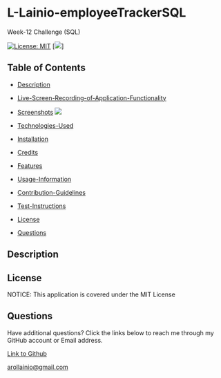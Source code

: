 # L-Lainio-employeeTrackerSQL
Week-12 Challenge (SQL)

[![License: MIT](https://img.shields.io/badge/License-MIT-yellow.svg)](https://opensource.org/licenses/MIT) [![](https://img.shields.io/badge/Lora-Lainio-4baaaa.svg)]

## Table of Contents

 * [Description](#description)

 * [Live-Screen-Recording-of-Application-Functionality](#live-screen-recording-of-application-functionality)

 * [Screenshots](#screenshots)
 ![](https://share.zight.com/BluvQZ4w)

 * [Technologies-Used](#technologies-used)

 * [Installation](#installation)

 * [Credits](#credits)

 * [Features](#features)

 * [Usage-Information](#usage-information)

 * [Contribution-Guidelines](#contribution-guidelines)

 * [Test-Instructions](#test-instructions)

 * [License](#license)

 * [Questions](#questions)

## Description

## License

NOTICE: This application is covered under the MIT License

## Questions

Have additional questions? Click the links below to reach me through my GitHub account or Email address.

[Link to Github](https://github.com/L-Lainio)

<a href="mailto:arollainio@gmail.com">arollainio@gmail.com</a>
